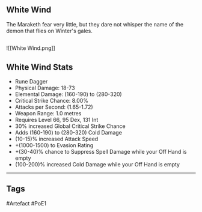 ## White Wind
The Maraketh fear very little,
but they dare not whisper the name
of the demon that flies on Winter's gales.
##
![[White Wind.png]]
## White Wind Stats
- Rune Dagger
- Physical Damage: 18-73
- Elemental Damage: (160-190) to (280-320)
- Critical Strike Chance: 8.00%
- Attacks per Second: (1.65-1.72)
- Weapon Range: 1.0 metres
- Requires Level 66, 95 Dex, 131 Int
- 30% increased Global Critical Strike Chance
- Adds (160-190) to (280-320) Cold Damage
- (10-15)% increased Attack Speed
- +(1000-1500) to Evasion Rating
- +(30-40)% chance to Suppress Spell Damage while your Off Hand is empty
- (100-200)% increased Cold Damage while your Off Hand is empty


---
## Tags
#Artefact
#PoE1